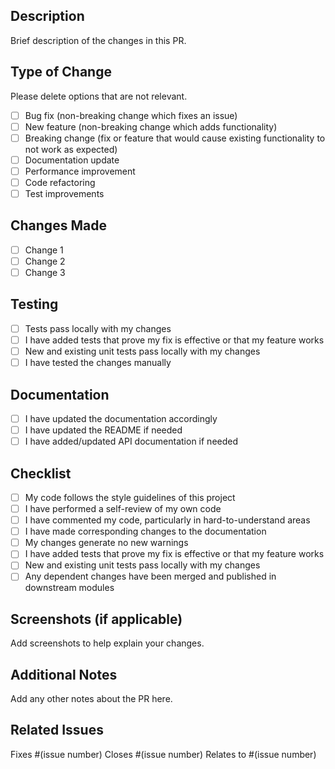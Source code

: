 ## Description

Brief description of the changes in this PR.

## Type of Change

Please delete options that are not relevant.

- [ ] Bug fix (non-breaking change which fixes an issue)
- [ ] New feature (non-breaking change which adds functionality)
- [ ] Breaking change (fix or feature that would cause existing functionality to not work as expected)
- [ ] Documentation update
- [ ] Performance improvement
- [ ] Code refactoring
- [ ] Test improvements

## Changes Made

- [ ] Change 1
- [ ] Change 2
- [ ] Change 3

## Testing

- [ ] Tests pass locally with my changes
- [ ] I have added tests that prove my fix is effective or that my feature works
- [ ] New and existing unit tests pass locally with my changes
- [ ] I have tested the changes manually

## Documentation

- [ ] I have updated the documentation accordingly
- [ ] I have updated the README if needed
- [ ] I have added/updated API documentation if needed

## Checklist

- [ ] My code follows the style guidelines of this project
- [ ] I have performed a self-review of my own code
- [ ] I have commented my code, particularly in hard-to-understand areas
- [ ] I have made corresponding changes to the documentation
- [ ] My changes generate no new warnings
- [ ] I have added tests that prove my fix is effective or that my feature works
- [ ] New and existing unit tests pass locally with my changes
- [ ] Any dependent changes have been merged and published in downstream modules

## Screenshots (if applicable)

Add screenshots to help explain your changes.

## Additional Notes

Add any other notes about the PR here.

## Related Issues

Fixes #(issue number)
Closes #(issue number)
Relates to #(issue number)

